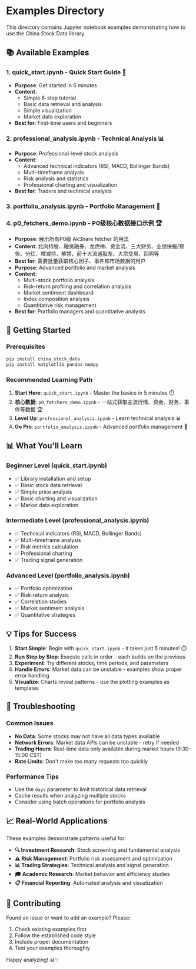 # Examples Directory

This directory contains Jupyter notebook examples demonstrating how to use the China Stock Data library.

## 📚 Available Examples

### 1. **quick_start.ipynb** - Quick Start Guide 🚀
- **Purpose**: Get started in 5 minutes
- **Content**: 
  - Simple 6-step tutorial
  - Basic data retrieval and analysis
  - Simple visualization
  - Market data exploration
- **Best for**: First-time users and beginners

### 2. **professional_analysis.ipynb** - Technical Analysis 📊
- **Purpose**: Professional-level stock analysis
- **Content**:
  - Advanced technical indicators (RSI, MACD, Bollinger Bands)
  - Multi-timeframe analysis
  - Risk analysis and statistics
  - Professional charting and visualization
- **Best for**: Traders and technical analysts

### 3. **portfolio_analysis.ipynb** - Portfolio Management 💼

### 4. **p0_fetchers_demo.ipynb** - P0级核心数据接口示例 🏆
- **Purpose**: 展示所有P0级 AkShare fetcher 的用法
- **Content**: 北向持股、融资融券、龙虎榜、资金流、三大财务、业绩快报/预告、分红、增减持、解禁、前十大流通股东、大宗交易、回购等
- **Best for**: 需要批量获取核心因子、事件和市场数据的用户
- **Purpose**: Advanced portfolio and market analysis
- **Content**:
  - Multi-stock portfolio analysis
  - Risk-return profiling and correlation analysis
  - Market sentiment dashboard
  - Index composition analysis
  - Quantitative risk management
- **Best for**: Portfolio managers and quantitative analysts

## 🚀 Getting Started

### Prerequisites
```bash
pip install china_stock_data
pip install matplotlib pandas numpy
```


### Recommended Learning Path


1. **Start Here**: `quick_start.ipynb` - Master the basics in 5 minutes ⏱️
2. **核心数据**: `p0_fetchers_demo.ipynb` - 一站式获取主流行情、资金、财务、事件等数据 🏆
3. **Level Up**: `professional_analysis.ipynb` - Learn technical analysis 📊
4. **Go Pro**: `portfolio_analysis.ipynb` - Advanced portfolio management 💼

## 📊 What You'll Learn

### Beginner Level (quick_start.ipynb)
- ✅ Library installation and setup
- ✅ Basic stock data retrieval
- ✅ Simple price analysis
- ✅ Basic charting and visualization
- ✅ Market data exploration

### Intermediate Level (professional_analysis.ipynb)
- ✅ Technical indicators (RSI, MACD, Bollinger Bands)
- ✅ Multi-timeframe analysis
- ✅ Risk metrics calculation
- ✅ Professional charting
- ✅ Trading signal generation

### Advanced Level (portfolio_analysis.ipynb)
- ✅ Portfolio optimization
- ✅ Risk-return analysis
- ✅ Correlation studies
- ✅ Market sentiment analysis
- ✅ Quantitative strategies

## 💡 Tips for Success

1. **Start Simple**: Begin with `quick_start.ipynb` - it takes just 5 minutes! ⏱️
2. **Run Step by Step**: Execute cells in order - each builds on the previous
3. **Experiment**: Try different stocks, time periods, and parameters
4. **Handle Errors**: Market data can be unstable - examples show proper error handling
5. **Visualize**: Charts reveal patterns - use the plotting examples as templates

## 🔧 Troubleshooting

### Common Issues
- **No Data**: Some stocks may not have all data types available
- **Network Errors**: Market data APIs can be unstable - retry if needed
- **Trading Hours**: Real-time data only available during market hours (9:30-15:00 CST)
- **Rate Limits**: Don't make too many requests too quickly

### Performance Tips
- Use the `days` parameter to limit historical data retrieval
- Cache results when analyzing multiple stocks
- Consider using batch operations for portfolio analysis

## 📈 Real-World Applications

These examples demonstrate patterns useful for:
- **🔍 Investment Research**: Stock screening and fundamental analysis
- **⚠️ Risk Management**: Portfolio risk assessment and optimization
- **📊 Trading Strategies**: Technical analysis and signal generation
- **🎓 Academic Research**: Market behavior and efficiency studies
- **📋 Financial Reporting**: Automated analysis and visualization

## 🤝 Contributing

Found an issue or want to add an example? Please:
1. Check existing examples first
2. Follow the established code style
3. Include proper documentation
4. Test your examples thoroughly

Happy analyzing! 📊✨
